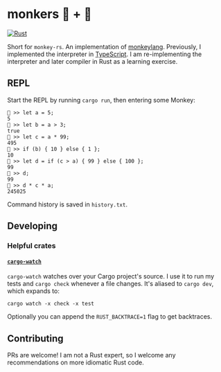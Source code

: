 # monkers 🐒 + 🦀

[![Rust](https://github.com/poteto/monkers/actions/workflows/rust.yml/badge.svg?branch=main)](https://github.com/poteto/monkers/actions/workflows/rust.yml)

Short for `monkey-rs`. An implementation of [monkeylang](https://monkeylang.org/). Previously, I implemented the interpreter in [TypeScript](https://github.com/poteto/boba-js). I am re-implementing the interpreter and later compiler in Rust as a learning exercise.

## REPL

Start the REPL by running `cargo run`, then entering some Monkey:

```
🐒 >> let a = 5;
5
🐒 >> let b = a > 3;
true
🐒 >> let c = a * 99;
495
🐒 >> if (b) { 10 } else { 1 };
10
🐒 >> let d = if (c > a) { 99 } else { 100 };
99
🐒 >> d;
99
🐒 >> d * c * a;
245025
```

Command history is saved in `history.txt`.

## Developing

### Helpful crates

#### [`cargo-watch`](https://github.com/passcod/cargo-watch)

`cargo-watch` watches over your Cargo project's source. I use it to run my tests and `cargo check` whenever a file changes. It's aliased to `cargo dev`, which expands to:

```
cargo watch -x check -x test
```

Optionally you can append the `RUST_BACKTRACE=1` flag to get backtraces.

## Contributing

PRs are welcome! I am not a Rust expert, so I welcome any recommendations on more idiomatic Rust code.
